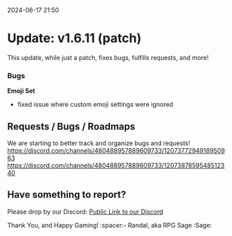 2024-06-17 21:50
# Update: v1.6.11 (patch)

This update, while just a patch, fixes bugs, fulfills requests, and more!

### Bugs

**Emoji Set**
- fixed issue where custom emoji settings were ignored

## Requests / Bugs / Roadmaps
We are starting to better track and organize bugs and requests!
https://discord.com/channels/480488957889609733/1207377294918950963
https://discord.com/channels/480488957889609733/1207387859548512340

## Have something to report?
Please drop by our Discord: [Public Link to our Discord](<https://discord.com/invite/pfAcUMN>)

Thank You, and Happy Gaming!
:spacer:- Randal, aka RPG Sage :Sage: